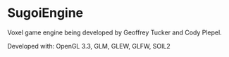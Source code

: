 # SugoiEngine
Voxel game engine being developed by Geoffrey Tucker and Cody Plepel.

Developed with: OpenGL 3.3, GLM, GLEW, GLFW, SOIL2

